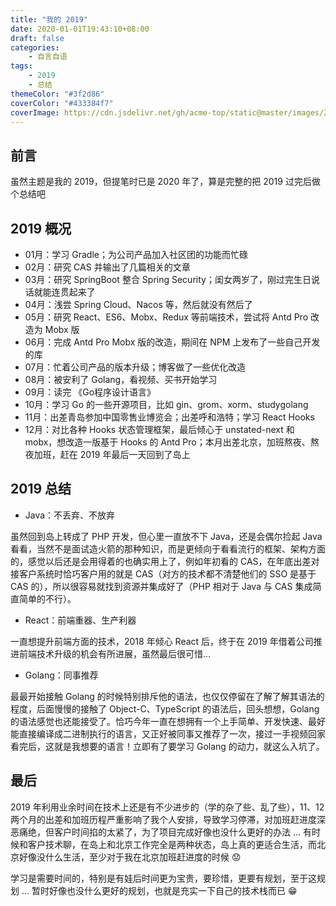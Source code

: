 ```yaml
---
title: "我的 2019"
date: 2020-01-01T19:43:10+08:00
draft: false
categories:
    - 自言自语
tags:
    - 2019
    - 总结
themeColor: "#3f2d86"
coverColor: "#433384f7"
coverImage: https://cdn.jsdelivr.net/gh/acme-top/static@master/images/2021/04/20210410225021-2019_overview-1.png
---
```


## 前言

虽然主题是我的 2019，但提笔时已是 2020 年了，算是完整的把 2019 过完后做个总结吧

## 2019 概况

- 01月：学习 Gradle；为公司产品加入社区团的功能而忙碌
- 02月：研究 CAS 并输出了几篇相关的文章
- 03月：研究 SpringBoot 整合 Spring Security；闺女两岁了，刚过完生日说话就能连贯起来了
- 04月：浅尝 Spring Cloud、Nacos 等，然后就没有然后了
- 05月：研究 React、ES6、Mobx、Redux 等前端技术，尝试将 Antd Pro 改造为 Mobx 版
- 06月：完成 Antd Pro Mobx 版的改造，期间在 NPM 上发布了一些自己开发的库
- 07月：忙着公司产品的版本升级；博客做了一些优化改造
- 08月：被安利了 Golang，看视频、买书开始学习
- 09月：读完 《Go程序设计语言》
- 10月：学习 Go 的一些开源项目，比如 gin、grom、xorm、studygolang
- 11月：出差青岛参加中国零售业博览会；出差呼和浩特；学习 React Hooks
- 12月：对比各种 Hooks 状态管理框架，最后倾心于 unstated-next 和 mobx，想改造一版基于 Hooks 的 Antd Pro；本月出差北京，加班熬夜、熬夜加班，赶在 2019 年最后一天回到了岛上

## 2019 总结

- Java：不丢弃、不放弃

虽然回到岛上转成了 PHP 开发，但心里一直放不下 Java，还是会偶尔捡起 Java 看看，当然不是面试造火箭的那种知识，而是更倾向于看看流行的框架、架构方面的，感觉以后还是会用得着的也确实用上了，例如年初看的 CAS，在年底出差对接客户系统时恰巧客户用的就是 CAS（对方的技术都不清楚他们的 SSO 是基于 CAS 的），所以很容易就找到资源并集成好了（PHP 相对于 Java 与 CAS 集成简直简单的不行）。

- React：前端重器、生产利器

一直想提升前端方面的技术，2018 年倾心 React 后，终于在 2019 年借着公司推进前端技术升级的机会有所进展，虽然最后很可惜...

- Golang：同事推荐

最最开始接触 Golang 的时候特别排斥他的语法，也仅仅停留在了解了解其语法的程度，后面慢慢的接触了 Object-C、TypeScript 的语法后，回头想想，Golang 的语法感觉也还能接受了。恰巧今年一直在想拥有一个上手简单、开发快速、最好能直接编译成二进制执行的语言，又正好被同事又推荐了一次，接过一手视频回家看完后，这就是我想要的语言！立即有了要学习 Golang 的动力，就这么入坑了。

## 最后

2019 年利用业余时间在技术上还是有不少进步的（学的杂了些、乱了些），11、12 两个月的出差和加班历程严重影响了我个人安排，导致学习停滞，对加班赶进度深恶痛绝，但客户时间掐的太紧了，为了项目完成好像也没什么更好的办法 ... 有时候和客户技术聊，在岛上和北京工作完全是两种状态，岛上真的更适合生活，而北京好像没什么生活，至少对于我在北京加班赶进度的时候 😟

学习是需要时间的，特别是有娃后时间更为宝贵，要珍惜，更要有规划，至于这规划 ... 暂时好像也没什么更好的规划，也就是充实一下自己的技术栈而已 😁

